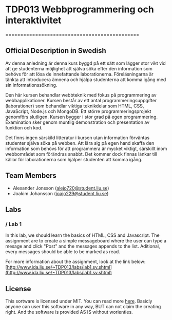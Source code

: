 

# TDP013 Webbprogrammering och interaktivitet
=============================================

## Official Description in Swedish
Av denna anledning är denna kurs byggd på ett sätt som lägger stor vikt vid att ge studenterna möjlighet att själva söka efter den information som behövs för att lösa de innefattande laborationerna. Föreläsningarna är tänkta att introducera ämnena och hjälpa studenterna att komma igång med sin informationssökning.


Den här kursen behandlar webbteknik med fokus på programmering av webbapplikationer. Kursen består av ett antal programmeringsuppgifter (laborationer) som behandlar viktiga teknikdelar som HTML, CSS, JavaScript, Node.js och MongoDB. Ett större programmeringsprojekt genomförs slutligen. Kursen bygger i stor grad på egen programmering. Examination sker genom muntlig demonstration och presentation av funktion och kod.


Det finns ingen särskild litteratur i kursen utan information förväntas studenter själva söka på webben. Att lära sig på egen hand skaffa den information som behövs för att programmera är mycket viktigt, särskillt inom webbområdet som förändras snabbt. Det kommer dock finnas länkar till källor för laborationerna som hjälper studenten att komma igång.



## Team Members
* Alexander Jonsson ([alejo720@student.liu.se](mailto:alejo720@student.liu.se))
* Joakim Johansson ([joajo229@student.liu.se](mailto:joajo229@student.liu.se))

## Labs

### / Lab 1
In this lab, we should learn the basics of HTML, CSS and Javascript. The assignment are to create a simple messageboard where the user can type a mesage and click "Post" and the messages appends to the list. Aditional, every messages should be able to be marked as read.


For more information about the assignment, look at the link below:
[http://www.ida.liu.se/~TDP013/labs/lab1.sv.shtml](http://www.ida.liu.se/~TDP013/labs/lab1.sv.shtml)


## License
This sortware is licensed under MIT. You can read more [here](https://en.wikipedia.org/wiki/MIT_License). Basicly anyone can user this software in any way, BUT can not claim the creating right. And the software is provided AS IS without worienties.